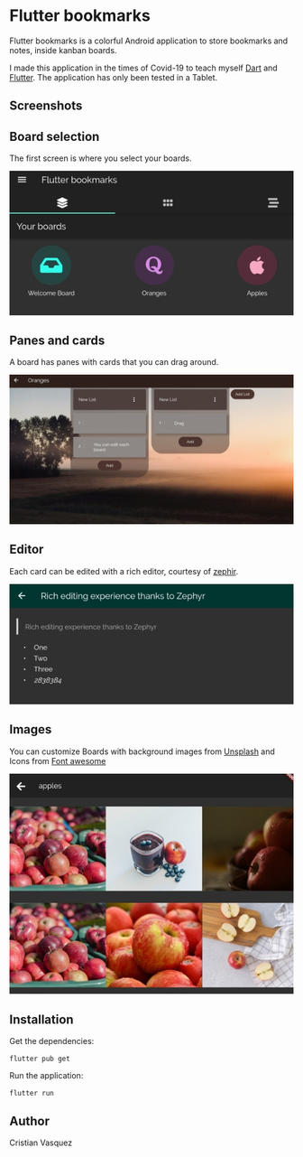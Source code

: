 # Flutter bookmarks

Flutter bookmarks is a colorful Android application to store bookmarks and notes, inside kanban boards.

I made this application in the times of Covid-19 to teach myself [Dart](https://dart.dev/) and [Flutter](https://flutter.dev/).
The application has only been tested in a Tablet.

## Screenshots

## Board selection

The first screen is where you select your boards.

![docs/board_1.jpg](docs/board_list.jpg)

## Panes and cards

A board has panes with cards that you can drag around.

![docs/board_1.jpg](docs/board_1.jpg)

## Editor

Each card can be edited with a rich editor, courtesy of [zephir](https://pub.dev/packages/zefyr). 

![docs/board_1.jpg](docs/edit.jpg)

## Images

You can customize Boards with background images from [Unsplash](https://unsplash.com/) and Icons from [Font awesome](https://fontawesome.com/)

![docs/board_1.jpg](docs/select_background.jpg)

## Installation

Get the dependencies: 
```
flutter pub get
```

Run the application:
```
flutter run
```

## Author

Cristian Vasquez
